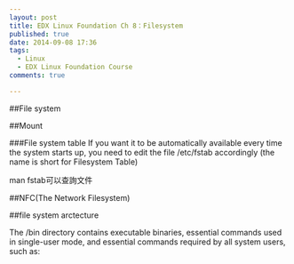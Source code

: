 ```yaml
---
layout: post
title: EDX Linux Foundation Ch 8：Filesystem
published: true
date: 2014-09-08 17:36
tags:
  - Linux
  - EDX Linux Foundation Course
comments: true

---
```

##File system

##Mount


###File system table
 If you want it to be automatically available every time the system starts up, you need to edit the file /etc/fstab accordingly (the name is short for Filesystem Table)

 man fstab可以查詢文件

##NFC(The Network Filesystem)

##file system arctecture

The /bin directory contains executable binaries, essential commands used in single-user mode, and essential commands required by all system users, such as: